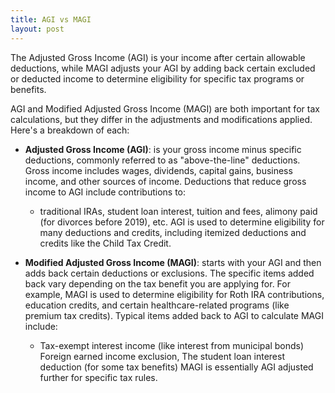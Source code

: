 ```yaml
---
title: AGI vs MAGI
layout: post
---
```


The Adjusted Gross Income (AGI) is your income after certain allowable deductions, while MAGI adjusts your AGI by adding back certain excluded or deducted income to determine eligibility for specific tax programs or benefits.

AGI and Modified Adjusted Gross Income (MAGI) are both important for tax calculations, but they differ in the adjustments and modifications applied. Here's a breakdown of each:

- **Adjusted Gross Income (AGI)**: is your gross income minus specific deductions, commonly referred to as "above-the-line" deductions. Gross income includes wages, dividends, capital gains, business income, and other sources of income. Deductions that reduce gross income to AGI include contributions to:
     - traditional IRAs, student loan interest, tuition and fees, alimony paid (for divorces before 2019), etc. AGI is used to determine eligibility for many deductions and credits, including itemized deductions and credits like the Child Tax Credit.

- **Modified Adjusted Gross Income (MAGI)**: starts with your AGI and then adds back certain deductions or exclusions. The specific items added back vary depending on the tax benefit you are applying for. For example, MAGI is used to determine eligibility for Roth IRA contributions, education credits, and certain healthcare-related programs (like premium tax credits). Typical items added back to AGI to calculate MAGI include: 
     - Tax-exempt interest income (like interest from municipal bonds) Foreign earned income exclusion, The student loan interest deduction (for some tax benefits) MAGI is essentially AGI adjusted further for specific tax rules.
